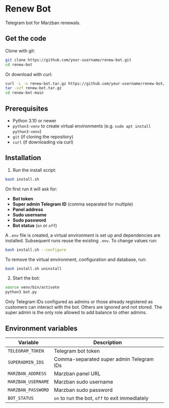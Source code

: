 # Renew Bot

Telegram bot for Marzban renewals.

## Get the code

Clone with git:

```bash
git clone https://github.com/your-username/renew-bot.git
cd renew-bot
```

Or download with curl:

```bash
curl -L -o renew-bot.tar.gz https://github.com/your-username/renew-bot/archive/refs/heads/main.tar.gz
tar -xzf renew-bot.tar.gz
cd renew-bot-main
```

## Prerequisites

- Python 3.10 or newer
- `python3-venv` to create virtual environments (e.g. `sudo apt install python3-venv`)
- `git` (if cloning the repository)
- `curl` (if downloading via curl)

## Installation

1. Run the install script:

```bash
bash install.sh
```

On first run it will ask for:
- **Bot token**
- **Super admin Telegram ID** (comma separated for multiple)
- **Panel address**
- **Sudo username**
- **Sudo password**
- **Bot status** (`on` or `off`)

A `.env` file is created, a virtual environment is set up and dependencies are installed. Subsequent runs reuse the existing `.env`. To change values run:

```bash
bash install.sh --configure
```

To remove the virtual environment, configuration and database, run:

```bash
bash install.sh uninstall
```

2. Start the bot:

```bash
source venv/bin/activate
python3 bot.py
```

Only Telegram IDs configured as admins or those already registered as customers can interact with the bot. Others are ignored and not stored. The super admin is the only role allowed to add balance to other admins.

## Environment variables

| Variable | Description |
|----------|-------------|
| `TELEGRAM_TOKEN` | Telegram bot token |
| `SUPERADMIN_IDS` | Comma-separated super admin Telegram IDs |
| `MARZBAN_ADDRESS` | Marzban panel URL |
| `MARZBAN_USERNAME` | Marzban sudo username |
| `MARZBAN_PASSWORD` | Marzban sudo password |
| `BOT_STATUS` | `on` to run the bot, `off` to exit immediately |
